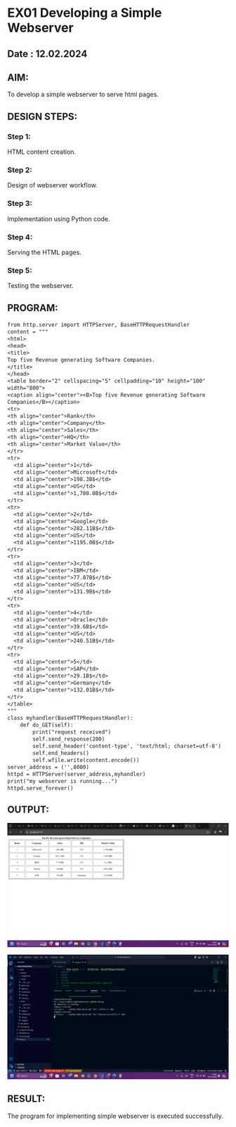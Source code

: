 # EX01 Developing a Simple Webserver

## Date : 12.02.2024

## AIM:
To develop a simple webserver to serve html pages.

## DESIGN STEPS:
### Step 1: 
HTML content creation.

### Step 2:
Design of webserver workflow.

### Step 3:
Implementation using Python code.

### Step 4:
Serving the HTML pages.

### Step 5:
Testing the webserver.

## PROGRAM:

```
from http.server import HTTPServer, BaseHTTPRequestHandler
content = """
<html>
<head>
<title>
Top five Revenue generating Software Companies.
</title>
</head>
<table border="2" cellspacing="5" cellpadding="10" height="100" width="800">
<caption align="center"><B>Top five Revenue generating Software Companies</B></caption>
<tr>
<th align="center">Rank</th>
<th align="center">Company</th>
<th align="center">Sales</th>
<th align="center">HQ</th>
<th align="center">Market Value</th>
</tr>
<tr>
  <td align="center">1</td>
  <td align="center">Microsoft</td>
  <td align="center">198.3B$</td>
  <td align="center">US</td>
  <td align="center">1,780.0B$</td>
</tr>
<tr>
  <td align="center">2</td>
  <td align="center">Google</td>
  <td align="center">282.11B$</td>
  <td align="center">US</td>
  <td align="center">1195.0B$</td>
</tr>
<tr>
  <td align="center">3</td>
  <td align="center">IBM</td>
  <td align="center">77.87B$</td>
  <td align="center">US</td>
  <td align="center">131.9B$</td>
</tr>
<tr>
  <td align="center">4</td>
  <td align="center">Oracle</td>
  <td align="center">39.6B$</td>
  <td align="center">US</td>
  <td align="center">240.51B$</td>
</tr>
<tr>
  <td align="center">5</td>
  <td align="center">SAP</td>
  <td align="center">29.1B$</td>
  <td align="center">Germany</td>
  <td align="center">132.01B$</td>
</tr>
</table>
"""
class myhandler(BaseHTTPRequestHandler):
    def do_GET(self):
        print("request received")
        self.send_response(200)
        self.send_header('content-type', 'text/html; charset=utf-8')
        self.end_headers()
        self.wfile.write(content.encode())
server_address = ('',8000)
httpd = HTTPServer(server_address,myhandler)
print("my webserver is running...")
httpd.serve_forever()

```

## OUTPUT:

![alt text](<Screenshot 2024-03-20 094140.png>)

![alt text](<Screenshot 2024-03-20 094215.png>)

## RESULT:
The program for implementing simple webserver is executed successfully.
